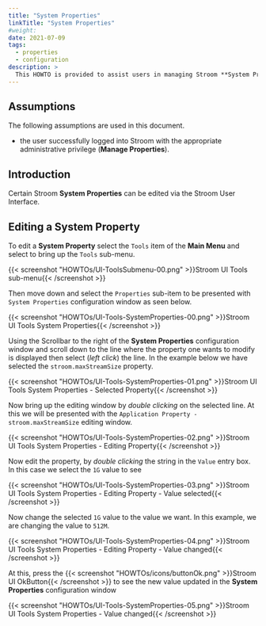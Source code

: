 ```yaml
---
title: "System Properties"
linkTitle: "System Properties"
#weight:
date: 2021-07-09
tags: 
  - properties
  - configuration
description: >
  This HOWTO is provided to assist users in managing Stroom **System Properties** via the User Interface.
---
```


## Assumptions
The following assumptions are used in this document.

- the user successfully logged into Stroom with the appropriate administrative privilege (**Manage Properties**).

## Introduction

Certain Stroom **System Properties** can be edited via the Stroom User Interface.

## Editing a System Property

To edit a **System Property** select the `Tools` item of the __Main Menu__ and select to bring up the `Tools` sub-menu.

{{< screenshot "HOWTOs/UI-ToolsSubmenu-00.png" >}}Stroom UI Tools sub-menu{{< /screenshot >}}

Then move down and select the `Properties` sub-item to be presented with `System Properties` configuration window as seen below.

{{< screenshot "HOWTOs/UI-Tools-SystemProperties-00.png" >}}Stroom UI Tools System Properties{{< /screenshot >}}

Using the Scrollbar to the right of the **System Properties** configuration window and scroll down to the line where the property one wants to modify is displayed then select (_left click_) the line. In the example below we have selected the `stroom.maxStreamSize` property.

{{< screenshot "HOWTOs/UI-Tools-SystemProperties-01.png" >}}Stroom UI Tools System Properties - Selected Property{{< /screenshot >}}

Now bring up the editing window by _double clicking_ on the selected line. At this we will be presented with the
`Application Property - stroom.maxStreamSize` editing window.

{{< screenshot "HOWTOs/UI-Tools-SystemProperties-02.png" >}}Stroom UI Tools System Properties - Editing Property{{< /screenshot >}}

Now edit the property, by _double clicking_ the string in the `Value` entry box. In this case we select the `1G` value to see

{{< screenshot "HOWTOs/UI-Tools-SystemProperties-03.png" >}}Stroom UI Tools System Properties - Editing Property - Value selected{{< /screenshot >}}

Now change the selected `1G` value to the value we want. In this example, we are changing the value to `512M`.

{{< screenshot "HOWTOs/UI-Tools-SystemProperties-04.png" >}}Stroom UI Tools System Properties - Editing Property - Value changed{{< /screenshot >}}

At this, press the {{< screenshot "HOWTOs/icons/buttonOk.png" >}}Stroom UI OkButton{{< /screenshot >}} to see the new value
updated in the **System Properties** configuration window

{{< screenshot "HOWTOs/UI-Tools-SystemProperties-05.png" >}}Stroom UI Tools System Properties - Value changed{{< /screenshot >}}
